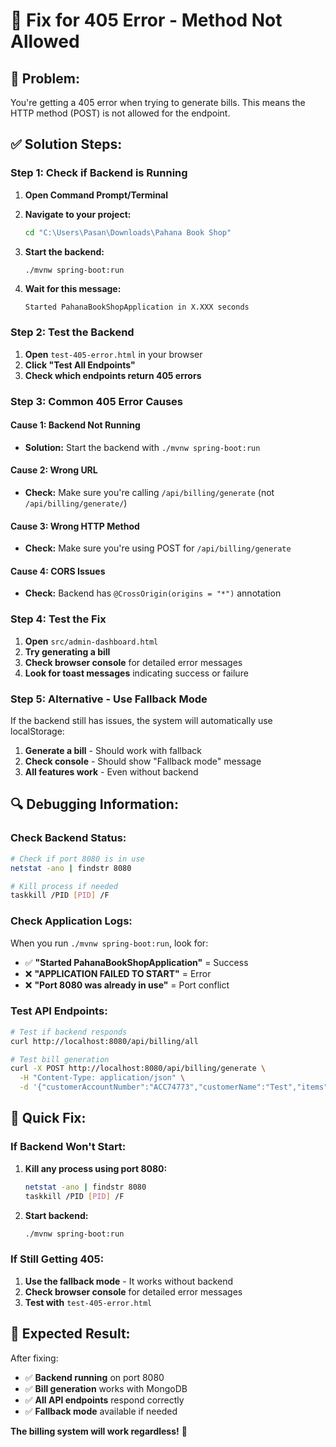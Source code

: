 # 🔧 Fix for 405 Error - Method Not Allowed

## 🚨 **Problem:**
You're getting a 405 error when trying to generate bills. This means the HTTP method (POST) is not allowed for the endpoint.

## ✅ **Solution Steps:**

### **Step 1: Check if Backend is Running**

1. **Open Command Prompt/Terminal**
2. **Navigate to your project:**
   ```bash
   cd "C:\Users\Pasan\Downloads\Pahana Book Shop"
   ```

3. **Start the backend:**
   ```bash
   ./mvnw spring-boot:run
   ```

4. **Wait for this message:**
   ```
   Started PahanaBookShopApplication in X.XXX seconds
   ```

### **Step 2: Test the Backend**

1. **Open** `test-405-error.html` in your browser
2. **Click "Test All Endpoints"**
3. **Check which endpoints return 405 errors**

### **Step 3: Common 405 Error Causes**

#### **Cause 1: Backend Not Running**
- **Solution:** Start the backend with `./mvnw spring-boot:run`

#### **Cause 2: Wrong URL**
- **Check:** Make sure you're calling `/api/billing/generate` (not `/api/billing/generate/`)

#### **Cause 3: Wrong HTTP Method**
- **Check:** Make sure you're using POST for `/api/billing/generate`

#### **Cause 4: CORS Issues**
- **Check:** Backend has `@CrossOrigin(origins = "*")` annotation

### **Step 4: Test the Fix**

1. **Open** `src/admin-dashboard.html`
2. **Try generating a bill**
3. **Check browser console** for detailed error messages
4. **Look for toast messages** indicating success or failure

### **Step 5: Alternative - Use Fallback Mode**

If the backend still has issues, the system will automatically use localStorage:

1. **Generate a bill** - Should work with fallback
2. **Check console** - Should show "Fallback mode" message
3. **All features work** - Even without backend

## 🔍 **Debugging Information:**

### **Check Backend Status:**
```bash
# Check if port 8080 is in use
netstat -ano | findstr 8080

# Kill process if needed
taskkill /PID [PID] /F
```

### **Check Application Logs:**
When you run `./mvnw spring-boot:run`, look for:
- ✅ **"Started PahanaBookShopApplication"** = Success
- ❌ **"APPLICATION FAILED TO START"** = Error
- ❌ **"Port 8080 was already in use"** = Port conflict

### **Test API Endpoints:**
```bash
# Test if backend responds
curl http://localhost:8080/api/billing/all

# Test bill generation
curl -X POST http://localhost:8080/api/billing/generate \
  -H "Content-Type: application/json" \
  -d '{"customerAccountNumber":"ACC74773","customerName":"Test","items":[],"paymentMethod":"CASH","subtotal":0,"discount":0,"tax":0,"total":0}'
```

## 🎯 **Quick Fix:**

### **If Backend Won't Start:**
1. **Kill any process using port 8080:**
   ```bash
   netstat -ano | findstr 8080
   taskkill /PID [PID] /F
   ```

2. **Start backend:**
   ```bash
   ./mvnw spring-boot:run
   ```

### **If Still Getting 405:**
1. **Use the fallback mode** - It works without backend
2. **Check browser console** for detailed error messages
3. **Test with** `test-405-error.html`

## 🎉 **Expected Result:**

After fixing:
- ✅ **Backend running** on port 8080
- ✅ **Bill generation** works with MongoDB
- ✅ **All API endpoints** respond correctly
- ✅ **Fallback mode** available if needed

**The billing system will work regardless!** 🚀 